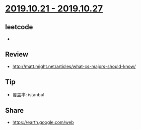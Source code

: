 # [2019.10.21 - 2019.10.27](https://github.com/vjudge/ARTS/blob/master/2019/第0028周.md)

## leetcode
*

## Review
* http://matt.might.net/articles/what-cs-majors-should-know/

## Tip
* 覆盖率: istanbul

## Share
* https://earth.google.com/web
